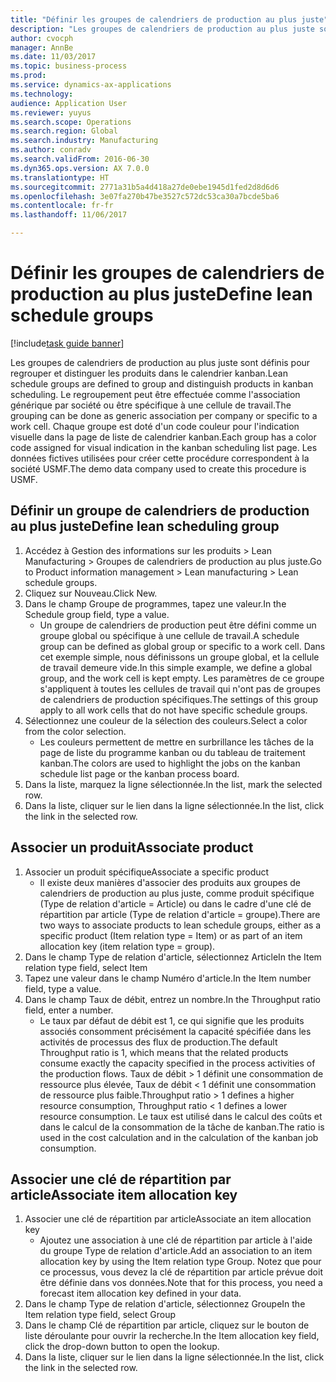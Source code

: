```yaml
--- 
title: "Définir les groupes de calendriers de production au plus juste"
description: "Les groupes de calendriers de production au plus juste sont définis pour regrouper et distinguer les produits dans le calendrier kanban."
author: cvocph
manager: AnnBe
ms.date: 11/03/2017
ms.topic: business-process
ms.prod: 
ms.service: dynamics-ax-applications
ms.technology: 
audience: Application User
ms.reviewer: yuyus
ms.search.scope: Operations
ms.search.region: Global
ms.search.industry: Manufacturing
ms.author: conradv
ms.search.validFrom: 2016-06-30
ms.dyn365.ops.version: AX 7.0.0
ms.translationtype: HT
ms.sourcegitcommit: 2771a31b5a4d418a27de0ebe1945d1fed2d8d6d6
ms.openlocfilehash: 3e07fa270b47be3527c572dc53ca30a7bcde5ba6
ms.contentlocale: fr-fr
ms.lasthandoff: 11/06/2017

---
```

# <a name="define-lean-schedule-groups"></a><span data-ttu-id="a3354-103">Définir les groupes de calendriers de production au plus juste</span><span class="sxs-lookup"><span data-stu-id="a3354-103">Define lean schedule groups</span></span>

[!include[task guide banner](../../includes/task-guide-banner.md)]

<span data-ttu-id="a3354-104">Les groupes de calendriers de production au plus juste sont définis pour regrouper et distinguer les produits dans le calendrier kanban.</span><span class="sxs-lookup"><span data-stu-id="a3354-104">Lean schedule groups are defined to group and distinguish products in kanban scheduling.</span></span> <span data-ttu-id="a3354-105">Le regroupement peut être effectuée comme l'association générique par société ou être spécifique à une cellule de travail.</span><span class="sxs-lookup"><span data-stu-id="a3354-105">The grouping can be done as generic association per company or specific to a work cell.</span></span> <span data-ttu-id="a3354-106">Chaque groupe est doté d'un code couleur pour l'indication visuelle dans la page de liste de calendrier kanban.</span><span class="sxs-lookup"><span data-stu-id="a3354-106">Each group has a color code assigned for visual indication in the kanban scheduling list page.</span></span> <span data-ttu-id="a3354-107">Les données fictives utilisées pour créer cette procédure correspondent à la société USMF.</span><span class="sxs-lookup"><span data-stu-id="a3354-107">The demo data company used to create this procedure is USMF.</span></span>


## <a name="define-lean-scheduling-group"></a><span data-ttu-id="a3354-108">Définir un groupe de calendriers de production au plus juste</span><span class="sxs-lookup"><span data-stu-id="a3354-108">Define lean scheduling group</span></span>
1. <span data-ttu-id="a3354-109">Accédez à Gestion des informations sur les produits > Lean Manufacturing > Groupes de calendriers de production au plus juste.</span><span class="sxs-lookup"><span data-stu-id="a3354-109">Go to Product information management > Lean manufacturing > Lean schedule groups.</span></span>
2. <span data-ttu-id="a3354-110">Cliquez sur Nouveau.</span><span class="sxs-lookup"><span data-stu-id="a3354-110">Click New.</span></span>
3. <span data-ttu-id="a3354-111">Dans le champ Groupe de programmes, tapez une valeur.</span><span class="sxs-lookup"><span data-stu-id="a3354-111">In the Schedule group field, type a value.</span></span>
    * <span data-ttu-id="a3354-112">Un groupe de calendriers de production peut être défini comme un groupe global ou spécifique à une cellule de travail.</span><span class="sxs-lookup"><span data-stu-id="a3354-112">A schedule group can be defined as global group or specific to a work cell.</span></span> <span data-ttu-id="a3354-113">Dans cet exemple simple, nous définissons un groupe global, et la cellule de travail demeure vide.</span><span class="sxs-lookup"><span data-stu-id="a3354-113">In this simple example, we define a global group, and the work cell is kept empty.</span></span> <span data-ttu-id="a3354-114">Les paramètres de ce groupe s'appliquent à toutes les cellules de travail qui n'ont pas de groupes de calendriers de production spécifiques.</span><span class="sxs-lookup"><span data-stu-id="a3354-114">The settings of this group apply to all work cells that do not have specific schedule groups.</span></span>  
4. <span data-ttu-id="a3354-115">Sélectionnez une couleur de la sélection des couleurs.</span><span class="sxs-lookup"><span data-stu-id="a3354-115">Select a color from the color selection.</span></span>
    * <span data-ttu-id="a3354-116">Les couleurs permettent de mettre en surbrillance les tâches de la page de liste du programme kanban ou du tableau de traitement kanban.</span><span class="sxs-lookup"><span data-stu-id="a3354-116">The colors are used to highlight the jobs on the kanban schedule list page or the kanban process board.</span></span>  
5. <span data-ttu-id="a3354-117">Dans la liste, marquez la ligne sélectionnée.</span><span class="sxs-lookup"><span data-stu-id="a3354-117">In the list, mark the selected row.</span></span>
6. <span data-ttu-id="a3354-118">Dans la liste, cliquer sur le lien dans la ligne sélectionnée.</span><span class="sxs-lookup"><span data-stu-id="a3354-118">In the list, click the link in the selected row.</span></span>

## <a name="associate-product"></a><span data-ttu-id="a3354-119">Associer un produit</span><span class="sxs-lookup"><span data-stu-id="a3354-119">Associate product</span></span>
1. <span data-ttu-id="a3354-120">Associer un produit spécifique</span><span class="sxs-lookup"><span data-stu-id="a3354-120">Associate a specific product</span></span>
    * <span data-ttu-id="a3354-121">Il existe deux manières d'associer des produits aux groupes de calendriers de production au plus juste, comme produit spécifique (Type de relation d'article = Article) ou dans le cadre d'une clé de répartition par article (Type de relation d'article = groupe).</span><span class="sxs-lookup"><span data-stu-id="a3354-121">There are two ways to associate products to lean schedule groups, either as a specific product (Item relation type = Item) or as part of an item allocation key (item relation type = group).</span></span>    
2. <span data-ttu-id="a3354-122">Dans le champ Type de relation d'article, sélectionnez Article</span><span class="sxs-lookup"><span data-stu-id="a3354-122">In the Item relation type field, select Item</span></span>
3. <span data-ttu-id="a3354-123">Tapez une valeur dans le champ Numéro d'article.</span><span class="sxs-lookup"><span data-stu-id="a3354-123">In the Item number field, type a value.</span></span>
4. <span data-ttu-id="a3354-124">Dans le champ Taux de débit, entrez un nombre.</span><span class="sxs-lookup"><span data-stu-id="a3354-124">In the Throughput ratio field, enter a number.</span></span>
    * <span data-ttu-id="a3354-125">Le taux par défaut de débit est 1, ce qui signifie que les produits associés consomment précisément la capacité spécifiée dans les activités de processus des flux de production.</span><span class="sxs-lookup"><span data-stu-id="a3354-125">The default Throughput ratio is 1, which means that the related products consume exactly the capacity specified in the process activities of the production flows.</span></span> <span data-ttu-id="a3354-126">Taux de débit > 1 définit une consommation de ressource plus élevée, Taux de débit < 1 définit une consommation de ressource plus faible.</span><span class="sxs-lookup"><span data-stu-id="a3354-126">Throughput ratio > 1 defines a higher resource consumption, Throughput ratio < 1 defines a lower resource consumption.</span></span> <span data-ttu-id="a3354-127">Le taux est utilisé dans le calcul des coûts et dans le calcul de la consommation de la tâche de kanban.</span><span class="sxs-lookup"><span data-stu-id="a3354-127">The ratio is used in the cost calculation and in the calculation of the kanban job consumption.</span></span>  

## <a name="associate-item-allocation-key"></a><span data-ttu-id="a3354-128">Associer une clé de répartition par article</span><span class="sxs-lookup"><span data-stu-id="a3354-128">Associate item allocation key</span></span>
1. <span data-ttu-id="a3354-129">Associer une clé de répartition par article</span><span class="sxs-lookup"><span data-stu-id="a3354-129">Associate an item allocation key</span></span>
    * <span data-ttu-id="a3354-130">Ajoutez une association à une clé de répartition par article à l'aide du groupe Type de relation d'article.</span><span class="sxs-lookup"><span data-stu-id="a3354-130">Add an association to an item allocation key by using the Item relation type Group.</span></span>   <span data-ttu-id="a3354-131">Notez que pour ce processus, vous devez la clé de répartition par article prévue doit être définie dans vos données.</span><span class="sxs-lookup"><span data-stu-id="a3354-131">Note that for this process, you need a forecast item allocation key defined in your data.</span></span>  
2. <span data-ttu-id="a3354-132">Dans le champ Type de relation d'article, sélectionnez Groupe</span><span class="sxs-lookup"><span data-stu-id="a3354-132">In the Item relation type field, select Group</span></span>
3. <span data-ttu-id="a3354-133">Dans le champ Clé de répartition par article, cliquez sur le bouton de liste déroulante pour ouvrir la recherche.</span><span class="sxs-lookup"><span data-stu-id="a3354-133">In the Item allocation key field, click the drop-down button to open the lookup.</span></span>
4. <span data-ttu-id="a3354-134">Dans la liste, cliquer sur le lien dans la ligne sélectionnée.</span><span class="sxs-lookup"><span data-stu-id="a3354-134">In the list, click the link in the selected row.</span></span>


